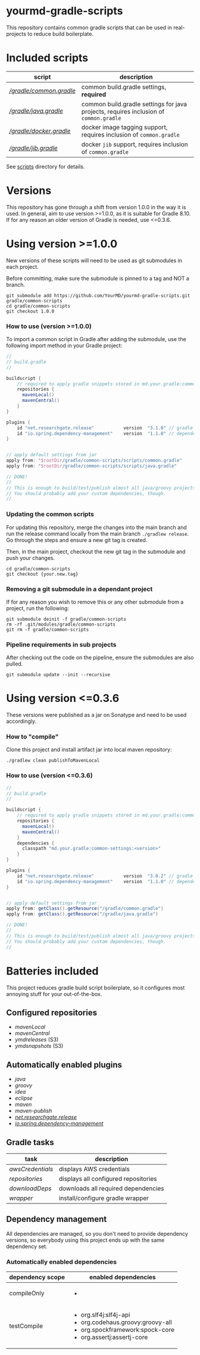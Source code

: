 # yourmd-gradle-scripts

This repository contains common gradle scripts that can be used
in real-projects to reduce build boilerplate.

# Included scripts

| script                                                            | description                                                                          |
|-------------------------------------------------------------------|--------------------------------------------------------------------------------------|
| [*/gradle/common.gradle*](scripts/common.gradle) | common build.gradle settings, **required**                                           |
| [*/gradle/java.gradle*](scripts/java.gradle)     | common build.gradle settings for java projects, requires inclusion of `common.gradle` |
| [*/gradle/docker.gradle*](scripts/docker.gradle) | docker image tagging support, requires inclusion of `common.gradle`                  |
| [*/gradle/jib.gradle*](scripts/jib.gradle)       | docker `jib` support, requires inclusion of `common.gradle`               |

See [scripts](scripts) directory for details.

# Versions

This repository has gone through a shift from version 1.0.0 in the way it is used. 
In general, aim to use version >=1.0.0, as it is suitable for Gradle 8.10.
If for any reason an older version of Gradle is needed, use <=0.3.6.

# Using version >=1.0.0

New versions of these scripts will need to be used as git submodules in each project. 

Before committing, make sure the submodule is pinned to a tag and NOT a branch.

```
git submodule add https://github.com/YourMD/yourmd-gradle-scripts.git gradle/common-scripts
cd gradle/common-scripts
git checkout 1.0.0
```

### How to use (version >=1.0.0)

To import a common script in Gradle after adding the submodule, use the following import method
in your Gradle project:


```gradle
//
// build.gradle
//

buildscript {
    // required to apply gradle snippets stored in md.your.gradle:common-settings jar
    repositories {
      mavenLocal()
      mavenCentral()
    }
}

plugins {
    id "net.researchgate.release"           version  "3.1.0" // gradle release plugin (required)
    id "io.spring.dependency-management"    version  "1.1.0" // dependency management plugin (required)
}


// apply default settings from jar
apply from: "$rootDir/gradle/common-scripts/scripts/common.gradle"
apply from: "$rootDir/gradle/common-scripts/scripts/java.gradle"

// DONE!
//
// This is enough to build/test/publish almost all java/groovy projects :)
// You should probably add your custom dependencies, though. 
// 

```

### Updating the common scripts 

For updating this repository, merge the changes into the main branch and run the release command
locally from the main branch `./gradlew release`. Go through the steps and ensure a new git tag is created. 

Then, in the main project, checkout the new git tag in the submodule and push your changes.

```
cd gradle/common-scripts
git checkout {your.new.tag}
```

### Removing a git submodule in a dependant project

If for any reason you wish to remove this or any other submodule from a project, run the following:

```
git submodule deinit -f gradle/common-scripts
rm -rf .git/modules/gradle/common-scripts
git rm -f gradle/common-scripts
```

### Pipeline requirements in sub projects

After checking out the code on the pipeline, ensure the submodules are also pulled. 

```
git submodule update --init --recursive
```

# Using version <=0.3.6 

These versions were published as a jar on Sonatype and need to be used accordingly.

### How to "compile"

Clone this project and install artifact jar into local maven repository:

```
./gradlew clean publishToMavenLocal
```

### How to use (version <=0.3.6)

```gradle
//
// build.gradle
//

buildscript {
    // required to apply gradle snippets stored in md.your.gradle:common-settings jar
    repositories {
      mavenLocal()
      mavenCentral()
    }
    dependencies {
      classpath "md.your.gradle:common-settings:<version>"
    }
}

plugins {
    id "net.researchgate.release"           version  "3.0.2" // gradle release plugin (required)
    id "io.spring.dependency-management"    version  "1.1.0" // dependency management plugin (required)
}


// apply default settings from jar
apply from: getClass().getResource("/gradle/common.gradle")
apply from: getClass().getResource("/gradle/java.gradle")

// DONE!
//
// This is enough to build/test/publish almost all java/groovy projects :)
// You should probably add your custom dependencies, though. 
// 

```

# Batteries included

This project reduces gradle build script boilerplate, so it configures
most annoying stuff for your out-of-the-box.

## Configured repositories

* *mavenLocal*
* *mavenCentral*
* *ymdreleases* (S3)
* *ymdsnapshots* (S3)

## Automatically enabled plugins

* *java*
* *groovy*
* *idea*
* *eclipse*
* *maven*
* *maven-publish*
* [*net.researchgate.release*](https://github.com/researchgate/gradle-release)
* [*io.spring.dependency-management*](https://github.com/spring-gradle-plugins/dependency-management-plugin)

## Gradle tasks

| task | description |
|---|---|
|*awsCredentials*| displays AWS credentials |
|*repositories*| displays all configured repositories|
|*downloadDeps*| downloads all required dependencies|
|*wrapper*| install/configure gradle wrapper|

## Dependency management

All dependencies are managed, so you don't need to provide dependency versions,
so everybody using this project ends up with the same dependency set.

### Automatically enabled dependencies

| dependency scope | enabled dependencies|
|---|---|
|compileOnly|<ul><li></li></ul>|
|testCompile|<ul><li>org.slf4j:slf4j-api</li><li>org.codehaus.groovy:groovy-all</li><li>org.spockframework:spock-core</li><li>org.assertj:assertj-core</li></ul>|
